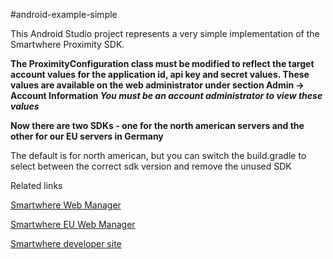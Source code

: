#android-example-simple

This Android Studio project represents a very simple implementation of the Smartwhere Proximity SDK.

**The ProximityConfiguration class must be modified to reflect the target account values for the application id, api key and secret values.  These values are available on the web administrator under section Admin -> Account Information _You must be an account administrator to view these values_**

**Now there are two SDKs - one for the north american servers and the other for our EU servers in Germany**

The default is for north american, but you can switch the build.gradle to select between the correct sdk version and remove the unused SDK

Related links

[Smartwhere Web Manager](https://manager.smartwhere.com)

[Smartwhere EU Web Manager](https://eu.smartwhere.com)

[Smartwhere developer site](https://smartwhere.com/developer)